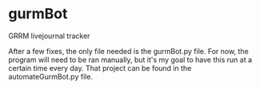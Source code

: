 # gurmBot
GRRM livejournal tracker

After a few fixes, the only file needed is the gurmBot.py file. For now, the program will need to be ran manually, but it's my goal to have this run at a certain time every day. That project can be found in the automateGurmBot.py file.
